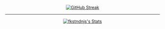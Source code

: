 <div align=center>
 
[![GitHub Streak](https://streak-stats.demolab.com/?user=DenverCoder1&theme=dark)](https://git.io/streak-stats)
 
 <hr>

[![fkstndnjs's Stats](https://github-readme-stats.vercel.app/api?username=fkstndnjs&show_icons=true&theme=radical)](https://github.com/fkstndnjs?tab=repositories)
 
</div>
